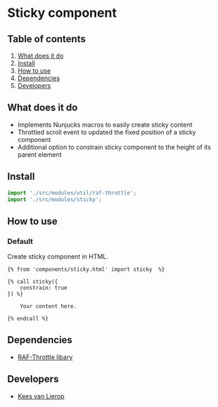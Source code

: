 
# Sticky component

## Table of contents
1. [What does it do](#markdown-header-what-does-it-do)
2. [Install](#markdown-header-install)
3. [How to use](#markdown-header-how-to-use)
4. [Dependencies](#markdown-header-dependencies)
5. [Developers](#markdown-header-developers)


## What does it do
* Implements Nunjucks macros to easily create sticky content
* Throttled scroll event to updated the fixed position of a sticky component
* Additional option to constrain sticky component to the height of its parent element

## Install
```javascript
import './src/modules/util/raf-throttle';
import './src/modules/sticky';
```

## How to use

### Default

Create sticky component in HTML.
```htmlmixed
{% from 'components/sticky.html' import sticky  %}

{% call sticky({
    constrain: true
}) %}

    Your content here.

{% endcall %}

```

## Dependencies
* [RAF-Throttle libary](/utilities/focus-trap/)

## Developers
* [Kees van Lierop](mailto:kees@tamtam.nl)
